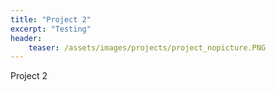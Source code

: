 ```yaml
---
title: "Project 2"
excerpt: "Testing"
header:
    teaser: /assets/images/projects/project_nopicture.PNG
---
```


Project 2